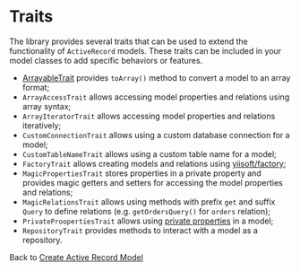 # Traits

The library provides several traits that can be used to extend the functionality of `ActiveRecord` models.
These traits can be included in your model classes to add specific behaviors or features.

- [ArrayableTrait](arrayable.md) provides `toArray()` method to convert a model to an array format;
- `ArrayAccessTrait` allows accessing model properties and relations using array syntax;
- `ArrayIteratorTrait` allows accessing model properties and relations iteratively;
- `CustomConnectionTrait` allows using a custom database connection for a model;
- `CustomTableNameTrait` allows using a custom table name for a model;
- `FactoryTrait` allows creating models and relations using [yiisoft/factory](https://github.com/yiisoft/factory);
- `MagicPropertiesTrait` stores properties in a private property and provides magic getters
  and setters for accessing the model properties and relations;
- `MagicRelationsTrait` allows using methods with prefix `get` and suffix `Query` to define
  relations (e.g. `getOrdersQuery()` for `orders` relation);
- `PrivateProopertiesTrait` allows using [private properties](../create-model.md#private-properties) 
  in a model;
- `RepositoryTrait` provides methods to interact with a model as a repository.

Back to [Create Active Record Model](../create-model.md)
